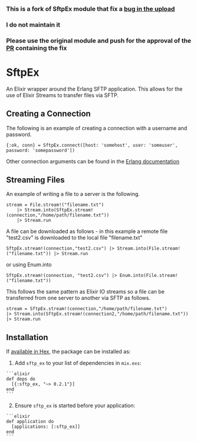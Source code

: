### This is a fork of SftpEx module that fix a [bug in the upload](https://github.com/mikejdorm/sftp_ex/pull/4)
### I do not maintain it 
### Please use the original module and push for the approval of the [PR](https://github.com/mikejdorm/sftp_ex/pull/4) containing the fix

# SftpEx

An Elixir wrapper around the Erlang SFTP application. This allows for the use of Elixir Streams to 
transfer files via SFTP. 
 
## Creating a Connection

The following is an example of creating a connection with a username and password. 

    {:ok, conn} = SftpEx.connect([host: 'somehost', user: 'someuser', password: 'somepassword'])

Other connection arguments can be found in the [Erlang documentation]("http://erlang.org/doc/man/ssh.html#connect-3") 


## Streaming Files

An example of writing a file to a server is the following.
    
    stream = File.stream!("filename.txt")
        |> Stream.into(SftpEx.stream!(connection,"/home/path/filename.txt"))
        |> Stream.run
   
A file can be downloaded as follows - in this example a remote file "test2.csv" is downloaded to 
the local file "filename.txt" 

    SftpEx.stream!(connection,"test2.csv") |> Stream.into(File.stream!("filename.txt")) |> Stream.run

or using Enum.into

    SftpEx.stream!(connection, "test2.csv") |> Enum.into(File.stream!("filename.txt"))
    
This follows the same pattern as Elixir IO streams so a file can be transferred
from one server to another via SFTP as follows.

    stream = SftpEx.stream!(connection,"/home/path/filename.txt")
    |> Stream.into(SftpEx.stream!(connection2,"/home/path/filename.txt"))
    |> Stream.run

## Installation

If [available in Hex](https://hex.pm/docs/publish), the package can be installed as:

  1. Add `sftp_ex` to your list of dependencies in `mix.exs`:

    ```elixir
    def deps do
      [{:sftp_ex, "~> 0.2.1"}]
    end
    ```

  2. Ensure `sftp_ex` is started before your application:

    ```elixir
    def application do
      [applications: [:sftp_ex]]
    end
    ```

